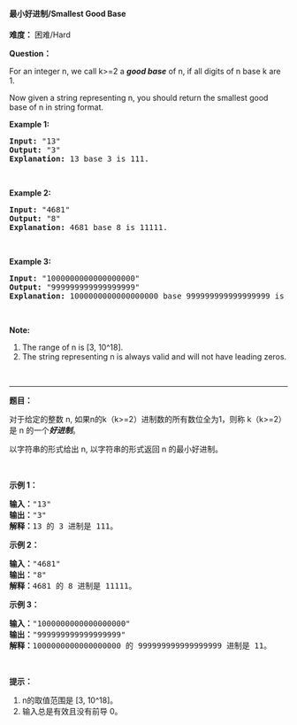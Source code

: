 #### 最小好进制/Smallest Good Base
**难度：** 困难/Hard

**Question：** 

<p>For an integer n, we call k&gt;=2 a <i><b>good base</b></i> of n, if all digits of n base k are 1.</p>

<p>Now given a string representing n, you should return the smallest good base of n in string format.</p>

<p><b>Example 1:</b></p>

<pre>
<b>Input:</b> &quot;13&quot;
<b>Output:</b> &quot;3&quot;
<b>Explanation:</b> 13 base 3 is 111.
</pre>

<p>&nbsp;</p>

<p><b>Example 2:</b></p>

<pre>
<b>Input:</b> &quot;4681&quot;
<b>Output:</b> &quot;8&quot;
<b>Explanation:</b> 4681 base 8 is 11111.
</pre>

<p>&nbsp;</p>

<p><b>Example 3:</b></p>

<pre>
<b>Input:</b> &quot;1000000000000000000&quot;
<b>Output:</b> &quot;999999999999999999&quot;
<b>Explanation:</b> 1000000000000000000 base 999999999999999999 is 11.
</pre>

<p>&nbsp;</p>

<p><b>Note:</b></p>

<ol>
	<li>The range of n is [3, 10^18].</li>
	<li>The string representing n is always valid and will not have leading zeros.</li>
</ol>

<p>&nbsp;</p>


------

**题目：** 
<p>对于给定的整数 n, 如果n的k（k&gt;=2）进制数的所有数位全为1，则称&nbsp;k（k&gt;=2）是 n 的一个<em><strong>好进制</strong></em>。</p>

<p>以字符串的形式给出 n, 以字符串的形式返回 n 的最小好进制。</p>

<p>&nbsp;</p>

<p><strong>示例 1：</strong></p>

<pre>
<strong>输入：</strong>&quot;13&quot;
<strong>输出：</strong>&quot;3&quot;
<strong>解释：</strong>13 的 3 进制是 111。
</pre>

<p><strong>示例 2：</strong></p>

<pre>
<strong>输入：</strong>&quot;4681&quot;
<strong>输出：</strong>&quot;8&quot;
<strong>解释：</strong>4681 的 8 进制是 11111。
</pre>

<p><strong>示例 3：</strong></p>

<pre>
<strong>输入：</strong>&quot;1000000000000000000&quot;
<strong>输出：</strong>&quot;999999999999999999&quot;
<strong>解释：</strong>1000000000000000000 的 999999999999999999 进制是 11。
</pre>

<p>&nbsp;</p>

<p><strong>提示：</strong></p>

<ol>
	<li>n的取值范围是&nbsp;[3, 10^18]。</li>
	<li>输入总是有效且没有前导 0。</li>
</ol>

<p>&nbsp;</p>

